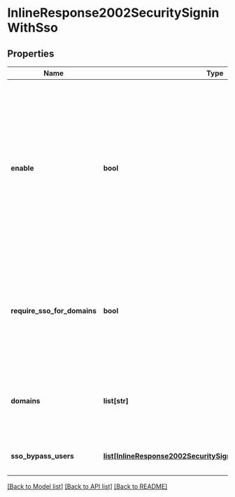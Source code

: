 # InlineResponse2002SecuritySigninWithSso

## Properties
Name | Type | Description | Notes
------------ | ------------- | ------------- | -------------
**enable** | **bool** | Whether to allow users to sign in with single sign-on (SSO). If enabling this, configure your account&#x27;s SSO settings. This lets users sign in with SSO through your company&#x27;s vanity URL. | [optional] 
**require_sso_for_domains** | **bool** | Whether to require users to sign in with single sign-on (SSO) if their e-mail address belongs to one of the &#x60;domains&#x60;. | [optional] 
**domains** | **list[str]** | Users on these domains must sign in with single sign-on (SSO).  | [optional] 
**sso_bypass_users** | [**list[InlineResponse2002SecuritySigninWithSsoSsoBypassUsers]**](InlineResponse2002SecuritySigninWithSsoSsoBypassUsers.md) | The users can bypass SSO sign-in. | [optional] 

[[Back to Model list]](../README.md#documentation-for-models) [[Back to API list]](../README.md#documentation-for-api-endpoints) [[Back to README]](../README.md)

